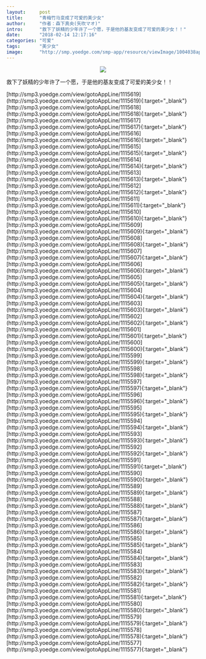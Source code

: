 ```yaml
---
layout:     post
title:      "青梅竹马变成了可爱的美少女"
author:     "作者：森下真央(矢吹マオ)"
intro:      "救下了妖精的少年许了一个愿，于是他的基友变成了可爱的美少女！！"
date:       "2018-02-14 12:17:16"
categories: "可爱"
tags:       "美少女"
image:      "http://smp.yoedge.com/smp-app/resource/viewImage/1004038appline.png"
---
```

<div style="text-align: center">
<p><img src="http://smp.yoedge.com/smp-app/resource/viewImage/1004038appline.png"/></p>
</div>
<p class="post-meta">
<span>救下了妖精的少年许了一个愿，于是他的基友变成了可爱的美少女！！</span>
</p>
[http://smp3.yoedge.com/view/gotoAppLine/1115619](http://smp3.yoedge.com/view/gotoAppLine/1115619){:target="_blank"}
[http://smp3.yoedge.com/view/gotoAppLine/1115618](http://smp3.yoedge.com/view/gotoAppLine/1115618){:target="_blank"}
[http://smp3.yoedge.com/view/gotoAppLine/1115617](http://smp3.yoedge.com/view/gotoAppLine/1115617){:target="_blank"}
[http://smp3.yoedge.com/view/gotoAppLine/1115616](http://smp3.yoedge.com/view/gotoAppLine/1115616){:target="_blank"}
[http://smp3.yoedge.com/view/gotoAppLine/1115615](http://smp3.yoedge.com/view/gotoAppLine/1115615){:target="_blank"}
[http://smp3.yoedge.com/view/gotoAppLine/1115614](http://smp3.yoedge.com/view/gotoAppLine/1115614){:target="_blank"}
[http://smp3.yoedge.com/view/gotoAppLine/1115613](http://smp3.yoedge.com/view/gotoAppLine/1115613){:target="_blank"}
[http://smp3.yoedge.com/view/gotoAppLine/1115612](http://smp3.yoedge.com/view/gotoAppLine/1115612){:target="_blank"}
[http://smp3.yoedge.com/view/gotoAppLine/1115611](http://smp3.yoedge.com/view/gotoAppLine/1115611){:target="_blank"}
[http://smp3.yoedge.com/view/gotoAppLine/1115610](http://smp3.yoedge.com/view/gotoAppLine/1115610){:target="_blank"}
[http://smp3.yoedge.com/view/gotoAppLine/1115609](http://smp3.yoedge.com/view/gotoAppLine/1115609){:target="_blank"}
[http://smp3.yoedge.com/view/gotoAppLine/1115608](http://smp3.yoedge.com/view/gotoAppLine/1115608){:target="_blank"}
[http://smp3.yoedge.com/view/gotoAppLine/1115607](http://smp3.yoedge.com/view/gotoAppLine/1115607){:target="_blank"}
[http://smp3.yoedge.com/view/gotoAppLine/1115606](http://smp3.yoedge.com/view/gotoAppLine/1115606){:target="_blank"}
[http://smp3.yoedge.com/view/gotoAppLine/1115605](http://smp3.yoedge.com/view/gotoAppLine/1115605){:target="_blank"}
[http://smp3.yoedge.com/view/gotoAppLine/1115604](http://smp3.yoedge.com/view/gotoAppLine/1115604){:target="_blank"}
[http://smp3.yoedge.com/view/gotoAppLine/1115603](http://smp3.yoedge.com/view/gotoAppLine/1115603){:target="_blank"}
[http://smp3.yoedge.com/view/gotoAppLine/1115602](http://smp3.yoedge.com/view/gotoAppLine/1115602){:target="_blank"}
[http://smp3.yoedge.com/view/gotoAppLine/1115601](http://smp3.yoedge.com/view/gotoAppLine/1115601){:target="_blank"}
[http://smp3.yoedge.com/view/gotoAppLine/1115600](http://smp3.yoedge.com/view/gotoAppLine/1115600){:target="_blank"}
[http://smp3.yoedge.com/view/gotoAppLine/1115599](http://smp3.yoedge.com/view/gotoAppLine/1115599){:target="_blank"}
[http://smp3.yoedge.com/view/gotoAppLine/1115598](http://smp3.yoedge.com/view/gotoAppLine/1115598){:target="_blank"}
[http://smp3.yoedge.com/view/gotoAppLine/1115597](http://smp3.yoedge.com/view/gotoAppLine/1115597){:target="_blank"}
[http://smp3.yoedge.com/view/gotoAppLine/1115596](http://smp3.yoedge.com/view/gotoAppLine/1115596){:target="_blank"}
[http://smp3.yoedge.com/view/gotoAppLine/1115595](http://smp3.yoedge.com/view/gotoAppLine/1115595){:target="_blank"}
[http://smp3.yoedge.com/view/gotoAppLine/1115594](http://smp3.yoedge.com/view/gotoAppLine/1115594){:target="_blank"}
[http://smp3.yoedge.com/view/gotoAppLine/1115593](http://smp3.yoedge.com/view/gotoAppLine/1115593){:target="_blank"}
[http://smp3.yoedge.com/view/gotoAppLine/1115592](http://smp3.yoedge.com/view/gotoAppLine/1115592){:target="_blank"}
[http://smp3.yoedge.com/view/gotoAppLine/1115591](http://smp3.yoedge.com/view/gotoAppLine/1115591){:target="_blank"}
[http://smp3.yoedge.com/view/gotoAppLine/1115590](http://smp3.yoedge.com/view/gotoAppLine/1115590){:target="_blank"}
[http://smp3.yoedge.com/view/gotoAppLine/1115589](http://smp3.yoedge.com/view/gotoAppLine/1115589){:target="_blank"}
[http://smp3.yoedge.com/view/gotoAppLine/1115588](http://smp3.yoedge.com/view/gotoAppLine/1115588){:target="_blank"}
[http://smp3.yoedge.com/view/gotoAppLine/1115587](http://smp3.yoedge.com/view/gotoAppLine/1115587){:target="_blank"}
[http://smp3.yoedge.com/view/gotoAppLine/1115586](http://smp3.yoedge.com/view/gotoAppLine/1115586){:target="_blank"}
[http://smp3.yoedge.com/view/gotoAppLine/1115585](http://smp3.yoedge.com/view/gotoAppLine/1115585){:target="_blank"}
[http://smp3.yoedge.com/view/gotoAppLine/1115584](http://smp3.yoedge.com/view/gotoAppLine/1115584){:target="_blank"}
[http://smp3.yoedge.com/view/gotoAppLine/1115583](http://smp3.yoedge.com/view/gotoAppLine/1115583){:target="_blank"}
[http://smp3.yoedge.com/view/gotoAppLine/1115582](http://smp3.yoedge.com/view/gotoAppLine/1115582){:target="_blank"}
[http://smp3.yoedge.com/view/gotoAppLine/1115581](http://smp3.yoedge.com/view/gotoAppLine/1115581){:target="_blank"}
[http://smp3.yoedge.com/view/gotoAppLine/1115580](http://smp3.yoedge.com/view/gotoAppLine/1115580){:target="_blank"}
[http://smp3.yoedge.com/view/gotoAppLine/1115579](http://smp3.yoedge.com/view/gotoAppLine/1115579){:target="_blank"}
[http://smp3.yoedge.com/view/gotoAppLine/1115578](http://smp3.yoedge.com/view/gotoAppLine/1115578){:target="_blank"}
[http://smp3.yoedge.com/view/gotoAppLine/1115577](http://smp3.yoedge.com/view/gotoAppLine/1115577){:target="_blank"}


